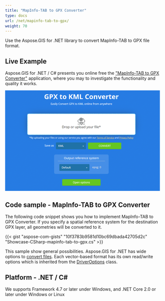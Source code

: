 ```yaml
---
title: "MapInfo-TAB to GPX Converter"
type: docs
url: /net/mapinfo-tab-to-gpx/
weight: 70
---
```


Use the Aspose.GIS for .NET library to convert MapInfo-TAB to GPX file format.

## **Live Example**

Aspose.GIS for .NET / C# presents you online free the ["MapInfo-TAB to GPX Converter"](https://products.aspose.app/gis/conversion/mapinfo-tab-to-gpx) application, where you may to investigate the functionality and quality it works.

![MapInfo-TAB to GPX Converter App](conversion.png)

## **Code sample - MapInfo-TAB to GPX Converter**

The following code snippet shows you how to implement MapInfo-TAB to GPX Converter. If you specify a spatial reference system for the destination GPX layer, all geometries will be converted to it. 

{{< gist "aspose-com-gists" "10f3783b9581d10bc69dbada42705d2c" "Showcase-CSharp-mapinfo-tab-to-gpx.cs" >}}

This sample show general possibilities. Aspose.GIS for .NET has wide options to [convert files](https://docs.aspose.com/gis/net/vector-layers/). Each vector-based format has its own read/write options which is inherited from the [DriverOptions](https://reference.aspose.com/gis/net/aspose.gis/driveroptions) class.

## **Platform - .NET / C#**

We supports Framework 4.7 or later under Windows, and .NET Core 2.0 or later under Windows or Linux

